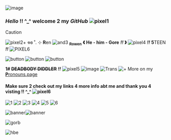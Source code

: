 ![image](https://stuffineed.carrd.co/assets/images/image06.png?v=ccd269a4)
### *Hello* !! ^_^ welcome 2 my _*GitHub*_ ![pixel1](https://pixels.crd.co/assets/images/gallery33/352b57c7.gif?v=7212058b)
> [!CAUTION]
> ![pixel2](https://stuffineed.carrd.co/assets/images/gallery09/b8b0c7ee.gif?v=44d26511)+ 𖦹ɞ ˚. ⊹  **R**en ![and3](https://stuffineed.carrd.co/assets/images/gallery09/fdfc02c3.gif?v=44d26511) <sub>**Rowen**</sub> **《** **He - him - Gore** ***!!*** **》** ![pixel4](https://stuffineed.carrd.co/assets/images/gallery09/61282ff1.gif?v=44d26511) ***!!*** **5**TEEN ***!!*** ![PIXEL6](https://stuffineed.carrd.co/assets/images/gallery09/4715c9be.gif?v=44d26511)
> 
> ![button](https://stuffineed.carrd.co/assets/images/gallery09/d8e29a16.gif?v=3127e222) ![button](https://i.postimg.cc/SsZZRFVy/IMG-4797.gif) ![button](https://stuffineed.carrd.co/assets/images/gallery09/2cc3599d.png?v=0f9ab54f)
> 
> **1# ~~DEADBODY DIDDLER~~** ***!!*** ![pixel5](https://stuffineed.carrd.co/assets/images/gallery09/37c868e6.gif?v=44d26511) ![image](https://stuffineed.carrd.co/assets/images/gallery10/e9cec125.jpg?v=3127e222) ![Trans](https://stuffineed.carrd.co/assets/images/gallery10/3c44a299.jpg?v=5fa952b6) ![+](https://stuffineed.carrd.co/assets/images/gallery10/d9c0dffa.gif?v=3127e222) More on my [**P**ronouns.page](https://en.pronouns.page/@Mr.cooolguy)
> ####   Make sure 2 check out my links 4 more info abt me and thank you 4 visting !! ^_^ ![pixel6](https://stuffineed.carrd.co/assets/images/gallery09/4efde69f.gif?v=3127e222)
> ![1](https://stuffineed.carrd.co/assets/images/gallery12/dde7b7a7.png?v=abb9f611) ![2](https://stuffineed.carrd.co/assets/images/gallery12/c97492fa.png?v=abb9f611) ![3](https://stuffineed.carrd.co/assets/images/gallery12/d98a212a.gif?v=abb9f611) ![4](https://stuffineed.carrd.co/assets/images/gallery12/12330c18.gif?v=abb9f611) ![5](https://stuffineed.carrd.co/assets/images/gallery12/3acead24.gif?v=abb9f611) ![6](https://stuffineed.carrd.co/assets/images/gallery12/a940fd98.gif?v=abb9f611)
> 
![banner](https://dividers.crd.co/assets/images/gallery05/b38abdfe.png?v=05d33f91)![banner](https://dividers.crd.co/assets/images/gallery05/b38abdfe.png?v=05d33f91)

![gorb](https://stuffineed.carrd.co/assets/images/image08.jpg?v=abb9f611)


![hbe](https://stuffineed.carrd.co/assets/images/gallery12/72c7af1b.gif?v=abb9f611)
